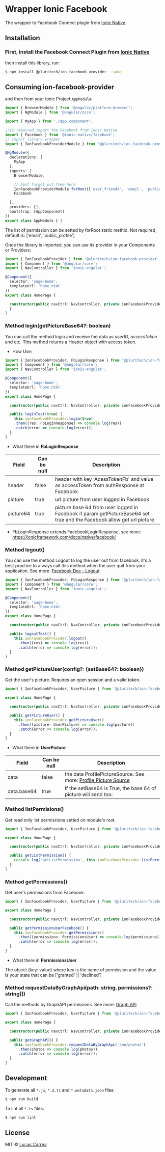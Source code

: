 # Wrapper Ionic Facebook
The wrapper to Facebook Connect plugin from [Ionic Native](https://ionicframework.com/docs/native/facebook/).

## Installation

### First, install the Facebook Connect Plugin from [Ionic Native](https://ionicframework.com/docs/native/facebook/)

then install this library, run:

```bash
$ npm install @pluritech/ion-facebook-provider --save
```

## Consuming ion-facebook-provider

and then from your Ionic Project `AppModule`:

```typescript
import { BrowserModule } from '@angular/platform-browser';
import { NgModule } from '@angular/core';

import { MyApp } from './app.component';

//Is required import the Facebook from Ionic Native
import { Facebook } from '@ionic-native/facebook';
// Import library wrapper 
import { IonFacebookProviderModule } from '@pluritech/ion-facebook-provider';

@NgModule({
  declarations: [
    MyApp
  ],
  imports: [
    BrowserModule,

    // Dont forget put them here
    IonFacebookProviderModule.forRoot(['user_friends', 'email', 'public_profile']),
    Facebook

  ],
  providers: [],
  bootstrap: [AppComponent]
})
export class AppModule { }
```

The list of permission can be setted by forRoot static methid. Not required, default is: ['email', 'public_profile']

Once the library is imported, you can use its provider in your Components or Providers:
```typescript
import { IonFacebookProvider } from '@pluritech/ion-facebook-provider';
import { Component } from '@angular/core';
import { NavController } from 'ionic-angular';

@Component({
  selector: 'page-home',
  templateUrl: 'home.html'
})
export class HomePage {

  constructor(public navCtrl: NavController, private ionFacebookProvider: IonFacebookProvider) {
  }
}
```

### Method login(getPictureBase64?: boolean)
You can call the method login and receive the data as *userID*, *accessToken* and etc. This method returns a Header object with access token.

- How Use:
```typescript
import { IonFacebookProvider, FbLoginResponse } from '@pluritech/ion-facebook-provider';
import { Component } from '@angular/core';
import { NavController } from 'ionic-angular';

@Component({
  selector: 'page-home',
  templateUrl: 'home.html'
})
export class HomePage {

  constructor(public navCtrl: NavController, private ionFacebookProvider: IonFacebookProvider) { }

  public loginTest(true) {
    this.ionFacebookProvider.login(true)
    .then((res: FbLoginResponse) => console.log(res))
    .catch(error => console.log(error));
  }
}
```
- What there in **FbLoginResponse**

 Field | Can be null | Description
------ | ----------- | ----------- 
header | false | header with key 'AcessTokenFb' and value as accessToken from authResponse at Facebook
picture| true | url picture from user logged in Facebook
picture64 | true | picture base 64 from user logged in Facebook if param getPictureBase64 set true and the Facebook allow get url picture

* FbLoginResponse extends FacebookLoginResponse, see more: https://ionicframework.com/docs/native/facebook/


### Method logout()
You can use the method Logout to log the user out from facebook, it's a best practice to always call this method when the user quit from your application. See more: [Facebook Doc - Logout](https://developers.facebook.com/docs/reference/javascript/FB.logout)
```typescript
import { IonFacebookProvider, FbLoginResponse } from '@pluritech/ion-facebook-provider';
import { Component } from '@angular/core';
import { NavController } from 'ionic-angular';

@Component({
  selector: 'page-home',
  templateUrl: 'home.html'
})
export class HomePage {

  constructor(public navCtrl: NavController, private ionFacebookProvider: IonFacebookProvider) { }

  public logoutTest() {
    this.ionFacebookProvider.logout()
      .then((res) => console.log(res))
      .catch(error => console.log(error));
  }
}
```


### Method getPictureUser(config?: {setBase64?: boolean})
Get the user's picture. Requires an open session and a valid token.
```typescript
import { IonFacebookProvider, UserPicture } from '@pluritech/ion-facebook-provider';

export class HomePage {

  constructor(public navCtrl: NavController, private ionFacebookProvider: IonFacebookProvider) { }

  public getPictureUser() {
    this.ionFacebookProvider.getPictureUser()
      .then((picture: UserPicture) => console.log(picture))
      .catch(error => console.log(error));
  }
}
```
- What there in **UserPicture**

 Field | Can be null | Description
------ | ----------- | ----------- 
data | false | the data ProfilePictureSource. See more: [Profile Picture Source](https://developers.facebook.com/docs/graph-api/reference/profile-picture-source/)
data.base64 | true | If the setBase64 is True, the base 64 of picture will send too:


### Method listPermisions()
Get read only list permissions setted on module's root.

```typescript
import { IonFacebookProvider, UserPicture } from '@pluritech/ion-facebook-provider';

export class HomePage {

  constructor(public navCtrl: NavController, private ionFacebookProvider: IonFacebookProvider) { }

  public getListPermission() {
    console.log('getListPermission', this.ionFacebookProvider.listPermisions());
  }
}
```


### Method getPermissions()
Get user's permissions from Facebook.

```typescript
import { IonFacebookProvider, UserPicture } from '@pluritech/ion-facebook-provider';

export class HomePage {

  constructor(public navCtrl: NavController, private ionFacebookProvider: IonFacebookProvider) { }

  public getPermissionUserFacebook() {
    this.ionFacebookProvider.getPermissions()
      .then((permissions: PermissionsUser) => console.log(permissions))
      .catch(error => console.log(error));
  }
}
```
- What there in **PermissionsUser**

The object {key: value} where key is the name of permission and the value is your state that can be ['granted' || 'declined'] 

### Method requestDataByGraphApi(path: string, permissions?: string[])
Call the methods by GraphAPI permissions. See more: [Graph API](https://developers.facebook.com/docs/graph-api)
```typescript
import { IonFacebookProvider, UserPicture } from '@pluritech/ion-facebook-provider';

export class HomePage {

  constructor(public navCtrl: NavController, private ionFacebookProvider: IonFacebookProvider) { }

  public getGraphAPI() {
    this.ionFacebookProvider.requestDataByGraphApi('/me/photos')
      .then(photos => console.log(photos))
      .catch(error => console.log(error));
  }
}
```

## Development

To generate all `*.js`, `*.d.ts` and `*.metadata.json` files:

```bash
$ npm run build
```

To lint all `*.ts` files:

```bash
$ npm run lint
```

## License

MIT © [Lucas Correa](mailto:lucasccorrea@gmail.com)
